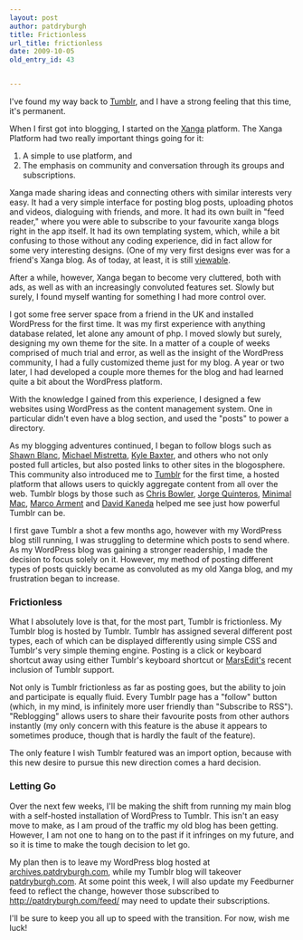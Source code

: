 ```yaml
---
layout: post
author: patdryburgh
title: Frictionless
url_title: frictionless
date: 2009-10-05
old_entry_id: 43


---
```


I've found my way back to [Tumblr](http://tumblr.com), and I have a strong feeling that this time, it's permanent.

When I first got into blogging, I started on the [Xanga](http://xanga.com) platform. The Xanga Platform had two really important things going for it:

1. A simple to use platform, and
2. The emphasis on community and conversation through its groups and subscriptions.

Xanga made sharing ideas and connecting others with similar interests very easy. It had a very simple interface for posting blog posts, uploading photos and videos, dialoguing with friends, and more. It had its own built in "feed reader," where you were able to subscribe to your favourite xanga blogs right in the app itself. It had its own templating system, which, while a bit confusing to those without any coding experience, did in fact allow for some very interesting designs. (One of my very first designs ever was for a friend's Xanga blog. As of today, at least, it is still [viewable](http://mikewasyluk.xanga.com/).

After a while, however, Xanga began to become very cluttered, both with ads, as well as with an increasingly convoluted features set. Slowly but surely, I found myself wanting for something I had more control over.

I got some free server space from a friend in the UK and installed WordPress for the first time. It was my first experience with anything database related, let alone any amount of php. I moved slowly but surely, designing my own theme for the site. In a matter of a couple of weeks comprised of much trial and error, as well as the insight of the WordPress community, I had a fully customized theme just for my blog. A year or two later, I had developed a couple more themes for the blog and had learned quite a bit about the WordPress platform.

With the knowledge I gained from this experience, I designed a few websites using WordPress as the content management system. One in particular didn't even have a blog section, and used the "posts" to power a directory.

As my blogging adventures continued, I began to follow blogs such as [Shawn Blanc](http://shawnblanc.net), [Michael Mistretta](http://michaelmistretta.com), [Kyle Baxter](http://tightwind.net), and others who not only posted full articles, but also posted links to other sites in the blogosphere. This community also introduced me to [Tumblr](http://tumblr.com) for the first time, a hosted platform that allows users to quickly aggregate content from all over the web. Tumblr blogs by those such as [Chris Bowler](http://log.chrisbowler.com/), [Jorge Quinteros](http://log.jorgeq.com), [Minimal Mac](http://minimalmac.com), [Marco Arment](http://marco.org) and [David Kaneda](http://www.davidkaneda.com/) helped me see just how powerful Tumblr can be.

I first gave Tumblr a shot a few months ago, however with my WordPress blog still running, I was struggling to determine which posts to send where. As my WordPress blog was gaining a stronger readership, I made the decision to focus solely on it. However, my method of posting different types of posts quickly became as convoluted as my old Xanga blog, and my frustration began to increase.

### Frictionless

What I absolutely love is that, for the most part, Tumblr is frictionless. My Tumblr blog is hosted by Tumblr. Tumblr has assigned several different post types, each of which can be displayed differently using simple CSS and Tumblr's very simple theming engine. Posting is a click or keyboard shortcut away using either Tumblr's keyboard shortcut or [MarsEdit's](http://www.red-sweater.com/marsedit/) recent inclusion of Tumblr support.

Not only is Tumblr frictionless as far as posting goes, but the ability to join and participate is equally fluid. Every Tumblr page has a "follow" button (which, in my mind, is infinitely more user friendly than "Subscribe to RSS"). "Reblogging" allows users to share their favourite posts from other authors instantly (my only concern with this feature is the abuse it appears to sometimes produce, though that is hardly the fault of the feature).

The only feature I wish Tumblr featured was an import option, because with this new desire to pursue this new direction comes a hard decision.

### Letting Go

Over the next few weeks, I'll be making the shift from running my main blog with a self-hosted installation of WordPress to Tumblr. This isn't an easy move to make, as I am proud of the traffic my old blog has been getting. However, I am not one to hang on to the past if it infringes on my future, and so it is time to make the tough decision to let go.

My plan then is to leave my WordPress blog hosted at [archives.patdryburgh.com](http://archives.patdryburgh.com), while my Tumblr blog will takeover [patdryburgh.com](http://patdryburgh.com). At some point this week, I will also update my Feedburner feed to reflect the change, however those subscribed to http://patdryburgh.com/feed/ may need to update their subscriptions.

I'll be sure to keep you all up to speed with the transition. For now, wish me luck!